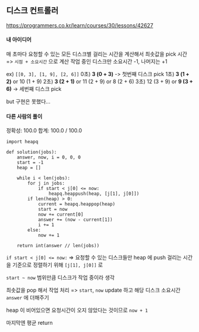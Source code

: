 ## 디스크 컨트롤러
https://programmers.co.kr/learn/courses/30/lessons/42627

#### 내 아이디어
매 초마다 요청할 수 있는 모든 디스크별 걸리는 시간을 계산해서 최솟값을 pick
시간 => `시점 + 소요시간` 으로 계산
작업 중인 디스크만 소요시간 -1, 나머지는 +1

ex) `[[0, 3], [1, 9], [2, 6]]`
0초) **3 (0 + 3)** -> 첫번째 디스크 pick
1초) **3 (1 + 2)** or 10 (1 + 9)
2초) **3 (2 + 1)** or 11 (2 + 9) or 8 (2 + 6)
3초) 12 (3 + 9) or **9 (3 + 6)** -> 세번째 디스크 pick

but 구현은 못했다...

#### 다른 사람의 풀이
정확성: 100.0
합계: 100.0 / 100.0
```
import heapq

def solution(jobs):
    answer, now, i = 0, 0, 0
    start = -1
    heap = []
    
    while i < len(jobs):
        for j in jobs:
            if start < j[0] <= now:
                heapq.heappush(heap, [j[1], j[0]])
        if len(heap) > 0:
            current = heapq.heappop(heap)
            start = now
            now += current[0]
            answer += (now - current[1])
            i += 1
        else:
            now += 1
    
    return int(answer // len(jobs))
```
`if start < j[0] <= now:` => 요청할 수 있는 디스크들만 heap 에 push
걸리는 시간을 기준으로 정렬하기 위해 `[j[1], j[0]]` 로

`start ~ now` 범위만큼 디스크가 작업 중이라 생각

최솟값을 pop 해서 작업 처리
=> `start`, `now` update 하고 해당 디스크 소요시간 `answer` 에 더해주기

heap 이 비어있으면 요청시간이 오지 않았다는 것이므로 `now + 1`

마지막엔 평균 return